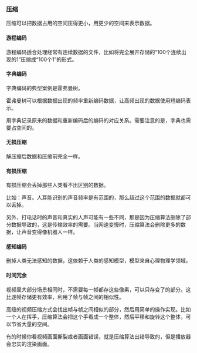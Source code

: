
### 压缩

压缩可以把数据占用的空间压得更小，用更少的空间来表示数据。

#### 游程编码

游程编码适合处理经常有连续数据的文件，比如将完全展开存储的“100个连续出现的1”压缩成“100个1”的形式。

#### 字典编码

字典编码的典型案例是霍弗曼树。

霍弗曼树可以根据数据出现的频率重新编码数据，让高频出现的数据使用短编码表示。

用字典记录原来的数据和重新编码后的编码的对应关系。需要注意的是，字典也需要占空间的。

#### 无损压缩

解压缩后数据和压缩前完全一样。

#### 有损压缩

有损压缩会丢掉那些人类看不出区别的数据。

比如：声音。人耳能识别的声音频率是有范围的，那么超过这个范围的数据就都可以丢掉。

另外，打电话时的声音和真实的人声可能有一些不同，那是因为压缩算法删除了部分数据导致的，这是传输效率的需要。当网速变慢时，压缩算法会删除更多的数据，让声音变得像机器人一样。

#### 感知编码

删掉人类无法感知的数据，这依赖于人类的感知模型，模型来自心理物理学领域。

#### 时间冗余

视频里大部分场景相同时，不需要每一帧都存这些像素，可以只存变了的部分。这比逐帧存储更有效率，利用了帧与帧之间的相似性。

高级的视频压缩方式会找出帧与帧之间相似的部分，然后用简单的操作实现。比如一个人在挥手，压缩算法会把这个手看成一个整体，然后平移和旋转这个整体，可以节省大量的空间。

有的时候你看视频画面撕裂或者画面错误，就是压缩算法出错导致的，但是播放器会忠实的渲染画面。